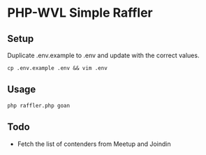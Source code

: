 # PHP-WVL Simple Raffler

## Setup

Duplicate .env.example to .env and update with the correct values.

	cp .env.example .env && vim .env

## Usage

    php raffler.php goan

## Todo

* Fetch the list of contenders from Meetup and Joindin
